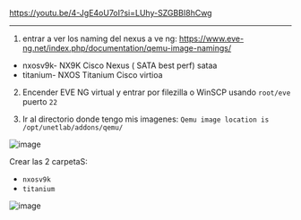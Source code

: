 https://youtu.be/4-JgE4oU7oI?si=LUhy-SZGBBI8hCwg

---

1. entrar a ver los naming del nexus a ve ng: https://www.eve-ng.net/index.php/documentation/qemu-image-namings/
- nxosv9k-	NX9K Cisco Nexus ( SATA best perf) sataa
- titanium-	NXOS Titanium Cisco	virtioa

2. Encender EVE NG virtual y entrar por filezilla o WinSCP usando `root/eve` puerto `22`

3. Ir al directorio donde tengo mis imagenes: `Qemu image location is /opt/unetlab/addons/qemu/`

![image](https://github.com/user-attachments/assets/87658d75-bb61-4f4c-9712-d61fe3d06e5f)

Crear las 2 carpetaS:

- `nxosv9k`
- `titanium`

![image](https://github.com/user-attachments/assets/1b4c98e5-7413-4e6e-916b-3693e628cb63)
